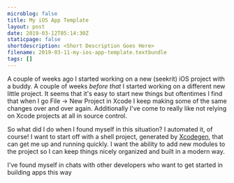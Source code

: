 ```yaml
---
microblog: false
title: My iOS App Template
layout: post
date: 2019-03-12T05:14:30Z
staticpage: false
shortdescription: <Short Description Goes Here>
filename: 2019-03-11-my-ios-app-template.textbundle
tags: []
---
```

A couple of weeks ago I started working on a new (seekrit) iOS project with a buddy. A couple of weeks _before that_ I started working on a different new little project. It seems that it's easy to start new things but oftentimes I find that when I go File -> New Project in Xcode I keep making some of the same changes over and over again. Additionally I've come to really like not relying on Xcode projects at all in source control.

So what did I do when I found myself in this situation? I automated it, of course! I want to start off with a shell project, generated by [Xcodegen](https://github.comn/yonaskolb/xcodegen), that can get me up and running quickly. I want the ability to add new modules to the project so I can keep things nicely organized and built in a modern way.

I've found myself in chats with other developers who want to get started in building apps this way
